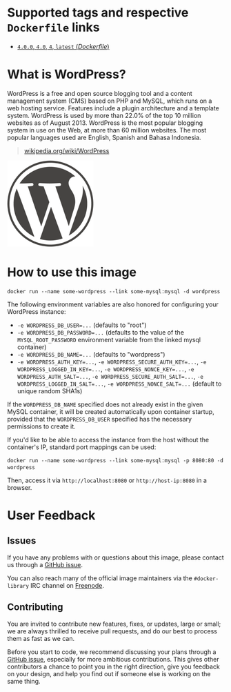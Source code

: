 # Supported tags and respective `Dockerfile` links

- [`4.0.0`, `4.0`, `4`, `latest` (*Dockerfile*)](https://github.com/docker-library/wordpress/blob/aee00669e7c43f435f021cb02871bffd63d5677a/Dockerfile)

# What is WordPress?

WordPress is a free and open source blogging tool and a content management system (CMS) based on PHP and MySQL, which runs on a web hosting service. Features include a plugin architecture and a template system. WordPress is used by more than 22.0% of the top 10 million websites as of August 2013. WordPress is the most popular blogging system in use on the Web, at more than 60 million websites. The most popular languages used are English, Spanish and Bahasa Indonesia.

> [wikipedia.org/wiki/WordPress](https://en.wikipedia.org/wiki/WordPress)

![logo](https://raw.githubusercontent.com/docker-library/docs/master/wordpress/logo.png)

# How to use this image

    docker run --name some-wordpress --link some-mysql:mysql -d wordpress

The following environment variables are also honored for configuring your WordPress instance:

 - `-e WORDPRESS_DB_USER=...` (defaults to "root")
 - `-e WORDPRESS_DB_PASSWORD=...` (defaults to the value of the `MYSQL_ROOT_PASSWORD` environment variable from the linked mysql container)
 - `-e WORDPRESS_DB_NAME=...` (defaults to "wordpress")
 - `-e WORDPRESS_AUTH_KEY=...`, `-e WORDPRESS_SECURE_AUTH_KEY=...`, `-e WORDPRESS_LOGGED_IN_KEY=...`, `-e WORDPRESS_NONCE_KEY=...`, `-e WORDPRESS_AUTH_SALT=...`, `-e WORDPRESS_SECURE_AUTH_SALT=...`, `-e WORDPRESS_LOGGED_IN_SALT=...`, `-e WORDPRESS_NONCE_SALT=...` (default to unique random SHA1s)

If the `WORDPRESS_DB_NAME` specified does not already exist in the given MySQL container,  it will be created automatically upon container startup, provided that the `WORDPRESS_DB_USER` specified has the necessary permissions to create it.

If you'd like to be able to access the instance from the host without the container's IP, standard port mappings can be used:

    docker run --name some-wordpress --link some-mysql:mysql -p 8080:80 -d wordpress

Then, access it via `http://localhost:8080` or `http://host-ip:8080` in a browser.

# User Feedback

## Issues

If you have any problems with or questions about this image, please contact us
 through a [GitHub issue](https://github.com/docker-library/wordpress/issues).

You can also reach many of the official image maintainers via the
`#docker-library` IRC channel on [Freenode](https://freenode.net).

## Contributing

You are invited to contribute new features, fixes, or updates, large or small;
we are always thrilled to receive pull requests, and do our best to process them
as fast as we can.

Before you start to code, we recommend discussing your plans 
through a [GitHub issue](https://github.com/docker-library/wordpress/issues), especially for more ambitious
contributions. This gives other contributors a chance to point you in the right
direction, give you feedback on your design, and help you find out if someone
else is working on the same thing.
